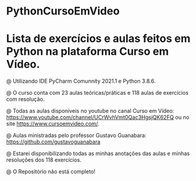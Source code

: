 # PythonCursoEmVideo

# Lista de exercícios e aulas feitos em Python na plataforma Curso em Vídeo.

@ Utilizando IDE PyCharm Comunnity 2021.1 e Python 3.8.6.

@ O curso conta com 23 aulas teóricas/práticas e 118 aulas de exercícios com resolução. 

@ Todas as aulas disponíveis no youtube no canal Curso em Vídeo: https://www.youtube.com/channel/UCrWvhVmt0Qac3HgsjQK62FQ ou no site https://www.cursoemvideo.com/.

@ Aulas ministradas pelo professor Gustavo Guanabara: https://github.com/gustavoguanabara

@ Estarei disponibilizando todas as minhas anotações das aulas e minhas resoluções dos 118 exercícios.

@ O Repositório não está completo!
